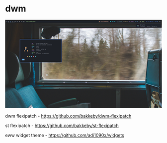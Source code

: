 # dwm

<img src='screens/dwm.png'>




dwm flexipatch - https://github.com/bakkeby/dwm-flexipatch

st flexipatch - https://github.com/bakkeby/st-flexipatch

eww widget theme - https://github.com/adi1090x/widgets

